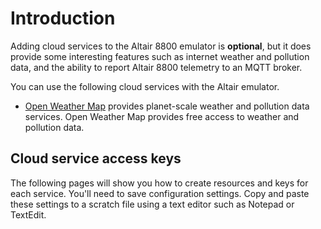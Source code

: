 # Introduction

Adding cloud services to the Altair 8800 emulator is **optional**, but it does provide some interesting features such as internet weather and pollution data, and the ability to report Altair 8800 telemetry to an MQTT broker.

You can use the following cloud services with the Altair emulator.

- [Open Weather Map](https://openweathermap.org/) provides planet-scale weather and pollution data services. Open Weather Map provides free access to weather and pollution data.

## Cloud service access keys

The following pages will show you how to create resources and keys for each service. You'll need to save configuration settings. Copy and paste these settings to a scratch file using a text editor such as Notepad or TextEdit.
